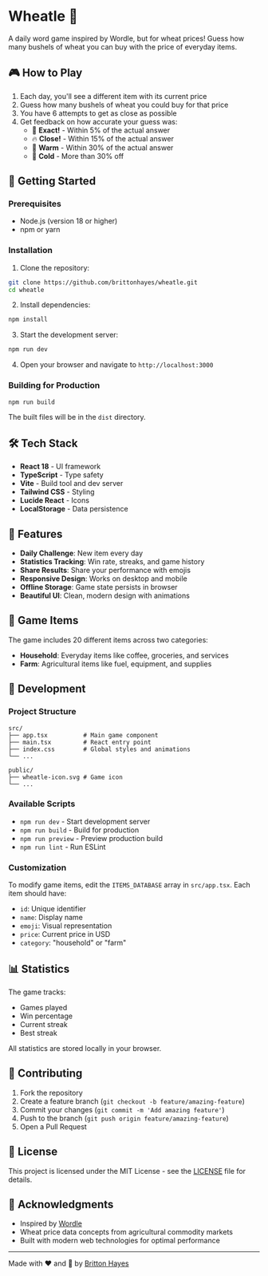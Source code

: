 # Wheatle 🌾

A daily word game inspired by Wordle, but for wheat prices! Guess how many bushels of wheat you can buy with the price of everyday items.

## 🎮 How to Play

1. Each day, you'll see a different item with its current price
2. Guess how many bushels of wheat you could buy for that price
3. You have 6 attempts to get as close as possible
4. Get feedback on how accurate your guess was:
   - 🎯 **Exact!** - Within 5% of the actual answer
   - 🔥 **Close!** - Within 15% of the actual answer
   - 🌱 **Warm** - Within 30% of the actual answer
   - 🌾 **Cold** - More than 30% off

## 🚀 Getting Started

### Prerequisites

- Node.js (version 18 or higher)
- npm or yarn

### Installation

1. Clone the repository:
```bash
git clone https://github.com/brittonhayes/wheatle.git
cd wheatle
```

2. Install dependencies:
```bash
npm install
```

3. Start the development server:
```bash
npm run dev
```

4. Open your browser and navigate to `http://localhost:3000`

### Building for Production

```bash
npm run build
```

The built files will be in the `dist` directory.

## 🛠️ Tech Stack

- **React 18** - UI framework
- **TypeScript** - Type safety
- **Vite** - Build tool and dev server
- **Tailwind CSS** - Styling
- **Lucide React** - Icons
- **LocalStorage** - Data persistence

## 📱 Features

- **Daily Challenge**: New item every day
- **Statistics Tracking**: Win rate, streaks, and game history
- **Share Results**: Share your performance with emojis
- **Responsive Design**: Works on desktop and mobile
- **Offline Storage**: Game state persists in browser
- **Beautiful UI**: Clean, modern design with animations

## 🌾 Game Items

The game includes 20 different items across two categories:
- **Household**: Everyday items like coffee, groceries, and services
- **Farm**: Agricultural items like fuel, equipment, and supplies

## 🔧 Development

### Project Structure

```
src/
├── app.tsx          # Main game component
├── main.tsx         # React entry point
├── index.css        # Global styles and animations
└── ...

public/
├── wheatle-icon.svg # Game icon
└── ...
```

### Available Scripts

- `npm run dev` - Start development server
- `npm run build` - Build for production
- `npm run preview` - Preview production build
- `npm run lint` - Run ESLint

### Customization

To modify game items, edit the `ITEMS_DATABASE` array in `src/app.tsx`. Each item should have:
- `id`: Unique identifier
- `name`: Display name
- `emoji`: Visual representation
- `price`: Current price in USD
- `category`: "household" or "farm"

## 📊 Statistics

The game tracks:
- Games played
- Win percentage
- Current streak
- Best streak

All statistics are stored locally in your browser.

## 🤝 Contributing

1. Fork the repository
2. Create a feature branch (`git checkout -b feature/amazing-feature`)
3. Commit your changes (`git commit -m 'Add amazing feature'`)
4. Push to the branch (`git push origin feature/amazing-feature`)
5. Open a Pull Request

## 📄 License

This project is licensed under the MIT License - see the [LICENSE](LICENSE) file for details.

## 🙏 Acknowledgments

- Inspired by [Wordle](https://www.nytimes.com/games/wordle/index.html)
- Wheat price data concepts from agricultural commodity markets
- Built with modern web technologies for optimal performance

---

Made with ❤️ and 🌾 by [Britton Hayes](https://github.com/brittonhayes) 